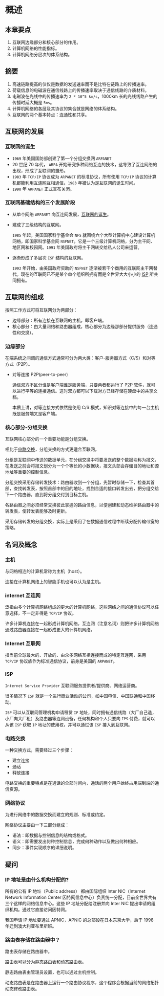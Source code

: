 <author-info date="1646389349713"></author-info>

# 概述

## 本章要点

1. 互联网边缘部分和核心部分的作用。
2. 计算机网络的性能指标。
3. 计算机网络分层次的体系结构。

## 摘要

1. 高速链路提高的仅仅是数据的发送速率而不是比特在链路上的传播速率。
2. 荷载信息的电磁波在通信线路上的传播速率取决于通信线路的介质材料。
3. 电磁波在光线中的传播速率为 `2 * 10^5 km/s`，1000km 长的光线线路产生的传播时延大概是 `5ms`。
4. 计算机网络的各层及其协议的集合就是网络的体系结构。
5. 互联网的两个基本特点：连通性和共享。

## 互联网的发展

### 互联网的诞生

- `1969` 年美国国防部创建了第一个分组交换网 `ARPANET`
- 20 世纪 70 年代， `ARPA` 开始研究多种网络互连的技术，这导致了互连网络的出现，形成了互联网的雏形。
- `1983` 年 `TCP/IP` 协议成为 `ARPANET` 的标准协议，所有使用 `TCP/IP` 协议的计算机都能利用互连网互相通信，`1983` 年被认为是互联网的诞生时间。
- `1990` 年 `ARPANET` 正式宣布关闭。

### 互联网基础结构的三个发展阶段

- 从单个网络 `ARPANET` 向互连网发展，[互联网的诞生](/document/计硕408/基础综合/计算机网络/计算机网络（第7版）-谢希仁/概述?id=互联网的诞生)。
- 建成了三级结构的互联网。

  `1985` 年起，美国国家科学基金会 `NFS` 就围绕六个大型计算机中心建设计算机网络，即国家科学基金网 `NSFNET`。它是一个三级计算机网络，分为主干网、地区网和校园网。`1991` 年美国政府将主干网转交给私人公司来运营。

- 逐渐形成了多层次 `ISP` 结构的互联网。

  `1993` 年开始，由美国政府资助的 `NSFNET` 逐渐被若干个商用的互联网主干网替代。现在的互联网已不是某个单个组织所拥有而是全世界大大小小的 [ISP](/document/计硕408/基础综合/计算机网络/计算机网络（第7版）-谢希仁/概述?id=isp) 所共同拥有。

## 互联网的组成

按照工作方式可将互联网分为两部分：

- 边缘部分：所有连接在互联网的主机，即客户端。
- 核心部分：由大量网络和路由器组成，核心部分为边缘那部分提供服务（连通性和交换）。

### 边缘部分

在端系统之间调的通信方式通常可分为两大类：客户-服务器方式（C/S）和对等方式（P2P）。

- 对等连接 P2P(peer-to-peer)

  通信双方不区分谁是客户端谁是服务端，只要两者都运行了 P2P 软件，就可以进行平等的连接通信。这时双方都可以下载对方已经存储在硬盘中的共享文档。

  本质上讲，对等连接方式依然是使用 C/S 模式，知识对等连接中的每一台主机既是服务端又是客户端。

### 核心部分-分组交换

互联网核心部分的一个重要功能是分组交换。

相比于[电路交换](/document/%E8%AE%A1%E7%A1%95408/%E5%9F%BA%E7%A1%80%E7%BB%BC%E5%90%88/%E8%AE%A1%E7%AE%97%E6%9C%BA%E7%BD%91%E7%BB%9C/%E8%AE%A1%E7%AE%97%E6%9C%BA%E7%BD%91%E7%BB%9C%EF%BC%88%E7%AC%AC7%E7%89%88%EF%BC%89-%E8%B0%A2%E5%B8%8C%E4%BB%81/%E6%A6%82%E8%BF%B0?id=%e7%94%b5%e8%b7%af%e4%ba%a4%e6%8d%a2)，分组交换的方式更适合互联网。

分组是互联网中传送的数据单元，在分组交换中将要发送的整个数据块称为报文，在发送之前会将报文划分为一个个等长的小数据块，报文头部会存储目的地址和源地址等重要的控制信息。

分组交换采用存储转发技术：路由器收到一个分组，先暂时存储一下，检查其首部，查找转发表，按照首部中的目的地址，找到合适的接口转发出去，把分组交给下一个路由器，直到将分组交付到目标主机。

各路由器之间必须经常交换彼此掌握的路由信息，以便创建和动态维护路由器中的转发表，使转发表能够及时更新。

采用存储转发的分组交换，实际上是采用了在数据通信过程中断续分配传输带宽的策略。

## 名词及概念

### 主机

与网络相连的计算机常称为主机（host）。

连接在计算机网络上的智能手机也可以认为是主机。

### internet 互连网

泛指由多个计算机网络组成的更大的计算机网络，这些网络之间的通信协议可以任意选择，不一定非得是 `TCP/IP` 协议。

许多计算机连接在一起形成计算机网络，互连网（注意名词）则把许多计算机网络通过路由器连接在一起形成更大的计算机网络。

### Internet 互联网

指当前全球最大的、开放的、由众多网络互相连接而成的特定互连网，采用 `TCP/IP` 协议族作为标准通信协议，前身是美国的 `ARPANET`。

### ISP

`Internet Service Provider` 互联网服务提供者/提供商、网络运营商。

很多情况下 `ISP` 就是一个进行商业活动的公司，如中国电信、中国联通和中国移动。

`ISP` 可以从互联网管理机构申请租赁 `IP` 地址，同时拥有通信线路（大厂自己造，小厂向大厂租）及路由器等连网设备，任何机构和个人只要向 `IPS` 付费，就可以从该 `ISP` 获取 `IP` 地址的使用权，并可以通过该 `ISP` 接入到互联网。

### 电路交换

一种交换方式，需要经过三个步骤：

- 建立连接
- 通话
- 释放连接

电路交换的重要特点是在通话的全部时间内，通话的两个用户始终占用端到端的通信资源。

### 网络协议

为进行网络中的数据交换而建立的规则、标准或约定。

网络协议主要由一下三部分组成：

- 语法：即数据与控制信息的结构或格式。
- 语义：即需要发出何种控制信息，完成何种动作以及做出何种相应。
- 同步：事件实现顺序的详细说明。

## 疑问

### IP 地址是由什么机构分配的?

所有的公有 IP 地址（Public address） 都由国际组织 Inter NIC（Internet Network Information Center 因特网信息中心）负责统一分配，目前全世界共有三个这样的网络信息中心。这些 IP 地址分配给注册并向 Inter NIC 提出申请的组织机构。通过它直接访问因特网。

我国申请 IP 地址要通过 APNIC，APNIC 的总部设在日本东京大学，后于 1998 年迁到澳大利亚布里斯班。

### 路由表存储在路由器中？

路由表存储在路由器中。

路由表可以分为静态路由表和动态路由表。

静态路由表由管理员设置，也可以通过主机控制。

动态路由表是在路由器上运行一个路由协议程序，这个程序会根据当前的网络拓扑动态修改路由表。

